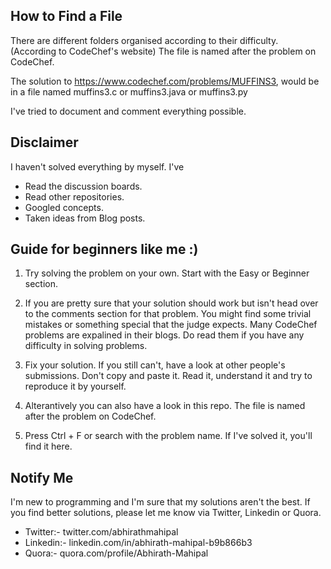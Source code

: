 ## How to Find a File

There are different folders organised according to their difficulty. (According to CodeChef's website)
The file is named after the problem on CodeChef.

The solution to https://www.codechef.com/problems/MUFFINS3, would be in a file named muffins3.c or muffins3.java or muffins3.py

I've tried to document and comment everything possible.

## Disclaimer

I haven't solved everything by myself. I've

* Read the discussion boards.
* Read other repositories.
* Googled concepts.
* Taken ideas from Blog posts.


## Guide for beginners like me :) 

1. Try solving the problem on your own. Start with the Easy or Beginner section.

2. If you are pretty sure that your solution should work but isn't head over to the comments section for that problem. You might find some trivial mistakes or something special that the judge expects.
Many CodeChef problems are expalined in their blogs. Do read them if you have any difficulty in solving problems.

3. Fix your solution. If you still can't, have a look at other people's submissions. Don't copy and paste it. Read it, understand it and try to reproduce it by yourself.

4. Alterantively you can also have a look in this repo. The file is named after the problem on CodeChef.

5. Press Ctrl + F or search with the problem name. If I've solved it, you'll find it here.

## Notify Me

I'm new to programming and I'm sure that my solutions aren't the best.
If you find better solutions, please let me know via Twitter, Linkedin or Quora.

* Twitter:-   twitter.com/abhirathmahipal
* Linkedin:-  linkedin.com/in/abhirath-mahipal-b9b866b3
* Quora:-     quora.com/profile/Abhirath-Mahipal